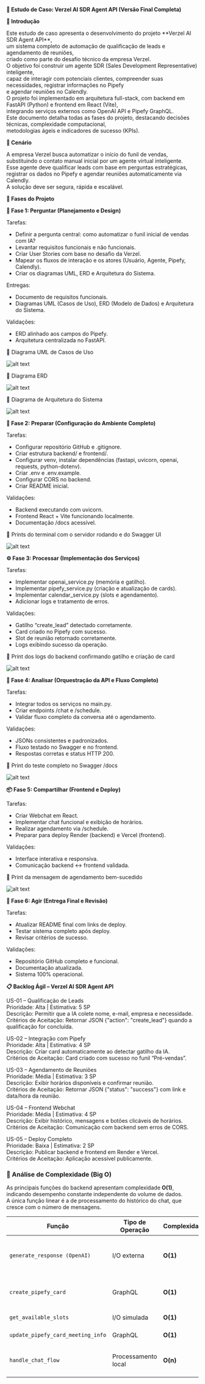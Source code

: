 **🤖 Estudo de Caso: Verzel AI SDR Agent API (Versão Final Completa)**

**📁 Introdução**

Este estudo de caso apresenta o desenvolvimento do projeto \*\*Verzel AI
SDR Agent API\*\*,  
um sistema completo de automação de qualificação de leads e agendamento
de reuniões,  
criado como parte do desafio técnico da empresa Verzel.  
O objetivo foi construir um agente SDR (Sales Development
Representative) inteligente,  
capaz de interagir com potenciais clientes, compreender suas
necessidades, registrar informações no Pipefy  
e agendar reuniões no Calendly.  
O projeto foi implementado em arquitetura full-stack, com backend em
FastAPI (Python) e frontend em React (Vite),  
integrando serviços externos como OpenAI API e Pipefy GraphQL.  
Este documento detalha todas as fases do projeto, destacando decisões
técnicas, complexidade computacional,  
metodologias ágeis e indicadores de sucesso (KPIs).

**🏢 Cenário**

A empresa Verzel busca automatizar o início do funil de vendas,  
substituindo o contato manual inicial por um agente virtual
inteligente.  
Esse agente deve qualificar leads com base em perguntas estratégicas,  
registrar os dados no Pipefy e agendar reuniões automaticamente via
Calendly.  
A solução deve ser segura, rápida e escalável.

**📖 Fases do Projeto**

**🔎 Fase 1: Perguntar (Planejamento e Design)**

Tarefas:  
- Definir a pergunta central: como automatizar o funil inicial de vendas
com IA?  
- Levantar requisitos funcionais e não funcionais.  
- Criar User Stories com base no desafio da Verzel.  
- Mapear os fluxos de interação e os atores (Usuário, Agente, Pipefy,
Calendly).  
- Criar os diagramas UML, ERD e Arquitetura do Sistema.  
  
Entregas:  
- Documento de requisitos funcionais.  
- Diagramas UML (Casos de Uso), ERD (Modelo de Dados) e Arquitetura do
Sistema.  
  
Validações:  
- ERD alinhado aos campos do Pipefy.  
- Arquitetura centralizada no FastAPI.

📸 Diagrama UML de Casos de Uso 

![alt text](UML.jpg)

📸 Diagrama ERD  

![alt text](ERD.jpg)

📸 Diagrama de Arquitetura do Sistema

![alt text](ArquiteturaSistema.jpg)


**🧰 Fase 2: Preparar (Configuração do Ambiente Completo)**

Tarefas:  
- Configurar repositório GitHub e .gitignore.  
- Criar estrutura backend/ e frontend/.  
- Configurar venv, instalar dependências (fastapi, uvicorn, openai,
requests, python-dotenv).  
- Criar .env e .env.example.  
- Configurar CORS no backend.  
- Criar README inicial.  
  
Validações:  
- Backend executando com uvicorn.  
- Frontend React + Vite funcionando localmente.  
- Documentação /docs acessível.  
  
📸 Prints do terminal com o servidor rodando e do Swagger UI

![alt text](image.png)

**⚙️ Fase 3: Processar (Implementação dos Serviços)**

Tarefas:  
- Implementar openai_service.py (memória e gatilho).  
- Implementar pipefy_service.py (criação e atualização de cards).  
- Implementar calendar_service.py (slots e agendamento).  
- Adicionar logs e tratamento de erros.  
  
Validações:  
- Gatilho “create_lead” detectado corretamente.  
- Card criado no Pipefy com sucesso.  
- Slot de reunião retornado corretamente.  
- Logs exibindo sucesso da operação.  
  
📸 Print dos logs do backend confirmando gatilho e criação de card

![alt text](image-1.png)

**🔌 Fase 4: Analisar (Orquestração da API e Fluxo Completo)**

Tarefas:  
- Integrar todos os serviços no main.py.  
- Criar endpoints /chat e /schedule.  
- Validar fluxo completo da conversa até o agendamento.  
  
Validações:  
- JSONs consistentes e padronizados.  
- Fluxo testado no Swagger e no frontend.  
- Respostas corretas e status HTTP 200.  
  
📸 Print do teste completo no Swagger /docs

![alt text](image-3.png)

**📦 Fase 5: Compartilhar (Frontend e Deploy)**

Tarefas:  
- Criar Webchat em React.  
- Implementar chat funcional e exibição de horários.  
- Realizar agendamento via /schedule.  
- Preparar para deploy Render (backend) e Vercel (frontend).  
  
Validações:  
- Interface interativa e responsiva.  
- Comunicação backend \<-\> frontend validada.  
  
📸 Print da mensagem de agendamento bem-sucedido

![alt text](image-2.png)

**🚀 Fase 6: Agir (Entrega Final e Revisão)**

Tarefas:  
- Atualizar README final com links de deploy.  
- Testar sistema completo após deploy.  
- Revisar critérios de sucesso.  
  
Validações:  
- Repositório GitHub completo e funcional.  
- Documentação atualizada.  
- Sistema 100% operacional.

**📋 Backlog Ágil – Verzel AI SDR Agent API**

US-01 – Qualificação de Leads  
Prioridade: Alta \| Estimativa: 5 SP  
Descrição: Permitir que a IA colete nome, e-mail, empresa e
necessidade.  
Critérios de Aceitação: Retornar JSON {"action": "create_lead"} quando a
qualificação for concluída.  
  
US-02 – Integração com Pipefy  
Prioridade: Alta \| Estimativa: 4 SP  
Descrição: Criar card automaticamente ao detectar gatilho da IA.  
Critérios de Aceitação: Card criado com sucesso no funil “Pré-vendas”.  
  
US-03 – Agendamento de Reuniões  
Prioridade: Média \| Estimativa: 3 SP  
Descrição: Exibir horários disponíveis e confirmar reunião.  
Critérios de Aceitação: Retornar JSON {"status": "success"} com link e
data/hora da reunião.  
  
US-04 – Frontend Webchat  
Prioridade: Média \| Estimativa: 4 SP  
Descrição: Exibir histórico, mensagens e botões clicáveis de horários.  
Critérios de Aceitação: Comunicação com backend sem erros de CORS.  
  
US-05 – Deploy Completo  
Prioridade: Baixa \| Estimativa: 2 SP  
Descrição: Publicar backend e frontend em Render e Vercel.  
Critérios de Aceitação: Aplicação acessível publicamente.

### 📐 Análise de Complexidade (Big O)

As principais funções do backend apresentam complexidade **O(1)**, indicando desempenho constante independente do volume de dados.  
A única função linear é a de processamento do histórico do chat, que cresce com o número de mensagens.

| Função                              | Tipo de Operação     | Complexidade | Observação                                         |
|------------------------------------|-----------------------|---------------|----------------------------------------------------|
| `generate_response (OpenAI)`       | I/O externa           | **O(1)**      | Tempo constante por chamada à API                  |
| `create_pipefy_card`               | GraphQL               | **O(1)**      | Tempo constante para criação de card               |
| `get_available_slots`              | I/O simulada          | **O(1)**      | Slots fixos simulados                              |
| `update_pipefy_card_meeting_info`  | GraphQL               | **O(1)**      | Atualização constante                              |
| `handle_chat_flow`                 | Processamento local   | **O(n)**      | Linear em relação ao histórico de mensagens        |

